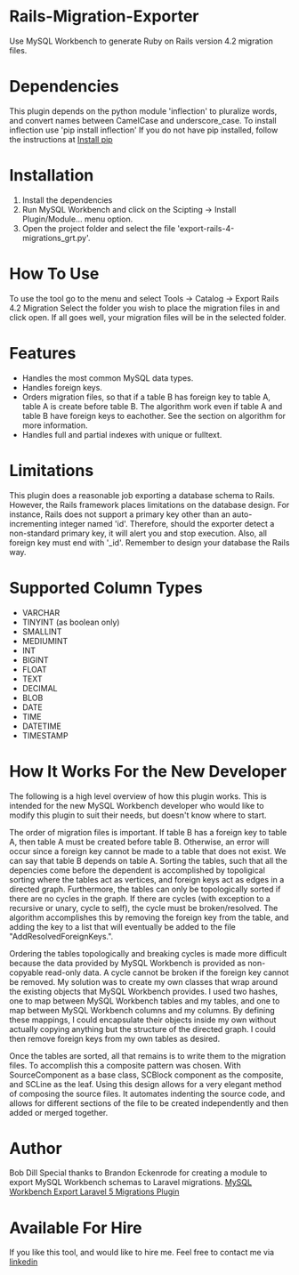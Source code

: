 # Rails-Migration-Exporter
Use MySQL Workbench to generate Ruby on Rails version 4.2 migration files.

# Dependencies
This plugin depends on the python module 'inflection' to pluralize words, and convert names between CamelCase and underscore_case. To install inflection use
'pip install inflection'
If you do not have pip installed, follow the instructions at [Install pip](https://packaging.python.org/installing/#id10) 

# Installation
 1. Install the dependencies
 2. Run MySQL Workbench and click on the Scipting -> Install Plugin/Module... menu option.
 3. Open the project folder and select the file 'export-rails-4-migrations_grt.py'.

# How To Use
To use the tool go to the menu and select Tools -> Catalog -> Export Rails 4.2 Migration
Select the folder you wish to place the migration files in and click open.
If all goes well, your migration files will be in the selected folder.

# Features
 * Handles the most common MySQL data types.
 * Handles foreign keys.
 * Orders migration files, so that if a table B has foreign key to table A, table A is create before table B. The algorithm work even if table A and table B have foreign keys to eachother. See the section on algorithm for more information.
 * Handles full and partial indexes with unique or fulltext. 

# Limitations
This plugin does a reasonable job exporting a database schema to Rails. However, the Rails framework places limitations on the database design. For instance, Rails does not support a primary key other than an auto-incrementing integer named 'id'. Therefore, should the exporter detect a non-standard primary key, it will alert you and stop execution. Also, all foreign key must end with '_id'.
Remember to design your database the Rails way.

# Supported Column Types
 * VARCHAR
 * TINYINT (as boolean only)
 * SMALLINT
 * MEDIUMINT
 * INT
 * BIGINT
 * FLOAT
 * TEXT
 * DECIMAL
 * BLOB
 * DATE
 * TIME
 * DATETIME
 * TIMESTAMP

# How It Works For the New Developer
The following is a high level overview of how this plugin works. This is intended for the new MySQL Workbench developer who would like to modify this plugin to suit their needs, but doesn't know where to start. 

The order of migration files is important. If table B has a foreign key to table A, then table A must be created before table B. Otherwise, an error will occur since a foreign key cannot be made to a table that does not exist. We can say that table B depends on table A. Sorting the tables, such that all the depencies come before the dependent is accomplished by topoligical sorting where the tables act as vertices, and foreign keys act as edges in a directed graph. Furthermore, the tables can only be topologically sorted if there are no cycles in the graph. If there are cycles (with exception to a recursive or unary, cycle to self), the cycle must be broken/resolved. The algorithm accomplishes this by removing the foreign key from the table, and adding the key to a list that will eventually be added to the file "AddResolvedForeignKeys.".

Ordering the tables topologically and breaking cycles is made more difficult because the data provided by MySQL Workbench is provided as non-copyable read-only data. A cycle cannot be broken if the foreign key cannot be removed. My solution was to create my own classes that wrap around the existing objects that MySQL Workbench provides. I used two hashes, one to map between MySQL Workbench tables and my tables, and one to map between MySQL Workbench columns and my columns. By defining these mappings, I could encapsulate their objects inside my own without actually copying anything but the structure of the directed graph. I could then remove foreign keys from my own tables as desired. 

Once the tables are sorted, all that remains is to write them to the migration files. To accomplish this a composite pattern was chosen. With SourceComponent as a base class, SCBlock component as the composite, and SCLine as the leaf. Using this design allows for a very elegant method of composing the source files. It automates indenting the source code, and allows for different sections of the file to be created independently and then added or merged together.
# Author
Bob Dill
Special thanks to Brandon Eckenrode for creating a module to export MySQL Workbench schemas to Laravel migrations. [MySQL Workbench Export Laravel 5 Migrations Plugin](https://github.com/beckenrode/mysql-workbench-export-laravel-5-migrations)
# Available For Hire
If you like this tool, and would like to hire me. Feel free to contact me via [linkedin](https://www.linkedin.com/in/bob-dill-1905a1a0?trk=nav_responsive_tab_profile_pic)
